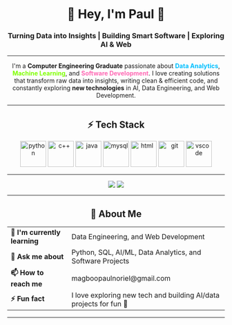 <!-- Futuristic Header -->
<h1 align="center">🚀 Hey, I'm Paul 👋</h1>
<h3 align="center">Turning Data into Insights | Building Smart Software | Exploring AI & Web</h3>

---

<!-- Bio -->
<p align="center">
  I'm a <b>Computer Engineering Graduate</b> passionate about 
  <span style="color:#00BFFF"><b>Data Analytics</b></span>, 
  <span style="color:#7FFF00"><b>Machine Learning</b></span>, and 
  <span style="color:#FF69B4"><b>Software Development</b></span>.  
  I love creating solutions that transform raw data into insights, writing clean & efficient code, and constantly exploring <b>new technologies</b> in AI, Data Engineering, and Web Development.  
</p>

---

<!-- Tech Stack -->
<h2 align="center">⚡ Tech Stack</h2>

<div align="center">
  <img src="https://skillicons.dev/icons?i=py" height="60" alt="python" />
  <img src="https://skillicons.dev/icons?i=cpp" height="60" alt="c++" />
  <img src="https://skillicons.dev/icons?i=java" height="60" alt="java" />
  <img src="https://skillicons.dev/icons?i=mysql" height="60" alt="mysql" />
  <img src="https://skillicons.dev/icons?i=html" height="60" alt="html" />
  <img src="https://skillicons.dev/icons?i=git" height="60" alt="git" />
  <img src="https://skillicons.dev/icons?i=vscode" height="60" alt="vscode" />
</div>

---

<!-- Focus & Learning Badges -->
<div align="center">
  <img src="https://img.shields.io/badge/FOCUS-DATA_ANALYTICS_|_AI/ML_|_SOFTWARE-blue?style=for-the-badge&logo=python&logoColor=white" />
  <img src="https://img.shields.io/badge/LEARNING-DATA_ENGINEERING_|_WEB_DEVELOPMENT-green?style=for-the-badge&logo=react&logoColor=white" />
</div>

---

<!-- Info Section -->
<h2 align="center">📌 About Me</h2>

<table align="center">
  <tr>
    <td><b>🌱 I'm currently learning</b></td>
    <td>Data Engineering, and Web Development</td>
  </tr>
  <tr>
    <td><b>💬 Ask me about</b></td>
    <td>Python, SQL, AI/ML, Data Analytics, and Software Projects</td>
  </tr>
  <tr>
    <td><b>📫 How to reach me</b></td>
    <td>magboopaulnoriel@gmail.com</td>
  </tr>
  <tr>
    <td><b>⚡ Fun fact</b></td>
    <td>I love exploring new tech and building AI/data projects for fun 🚀</td>
  </tr>
</table>

---
